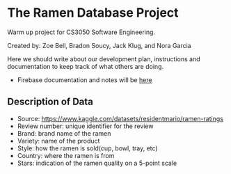 # The Ramen Database Project
Warm up project for CS3050 Software Engineering.

Created by: Zoe Bell, Bradon Soucy, Jack Klug, and Nora Garcia

Here we should write about our development plan, instructions and documentation to keep track of what others are doing.
- Firebase documentation and notes will be [here](docs/Firebase.md)

## Description of Data
* Source: https://www.kaggle.com/datasets/residentmario/ramen-ratings
* Review number: unique identifier for the review
* Brand: brand name of the ramen
* Variety: name of the product
* Style: how the ramen is sold(cup, bowl, tray, etc)
* Country: where the ramen is from
* Stars: indication of the ramen quality on a 5-point scale
